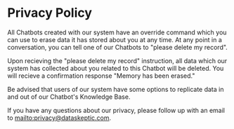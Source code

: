 # Privacy Policy

All Chatbots created with our system have an override command which you can use to erase data it has stored about you at any time.  At any point in a conversation, you can tell one of our Chatbots to "please delete my record".

Upon recieving the "please delete my record" instruction, all data which our system has collected about you related to this Chatbot will be deleted.  You will recieve a confirmation response "Memory has been erased."

Be advised that users of our system have some options to replicate data in and out of our Chatbot's Knowledge Base.

If you have any questions about our privacy, please follow up with an email to [mailto:privacy@dataskeptic.com](privacy@dataskeptic.com).
